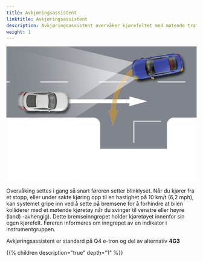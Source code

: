 ```yaml
---
title: Avkjøringsassistent
linktitle: Avkjøringsassistent
description: Avkjøringsassistent overvåker kjørefeltet med møtende trafikk ved hjelp av radarsensorer, frontkamera og, i enkelte modeller, en laserskanner.
weight: 1
---
```


![Turn Assist](turnassist.jpg "Turn Assist")

Overvåking settes i gang så snart føreren setter blinklyset. Når du kjører fra et stopp, eller under sakte kjøring opp til en hastighet på 10 km/t (6,2 mph), kan systemet gripe inn ved å sette på bremsene for å forhindre at bilen kolliderer med et møtende kjøretøy når du svinger til venstre eller høyre (land) -avhengig). Dette bremseinngrepet holder kjøretøyet innenfor sin egen kjørefelt. Føreren informeres om inngrepet av en indikator i instrumentgruppen.

Avkjøringsassistent er standard på Q4 e-tron og del av alternativ **4G3**

{{% children description="true" depth="1" %}}
